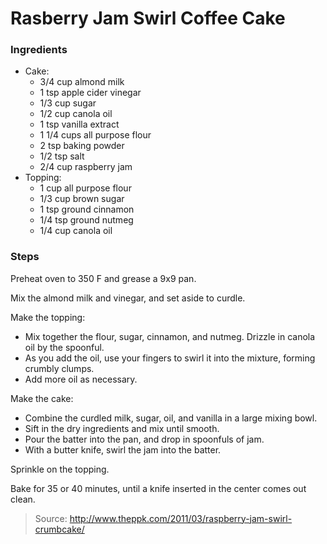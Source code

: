 Rasberry Jam Swirl Coffee Cake
==============================


### Ingredients
- Cake:
    - 3/4 cup almond milk
    - 1 tsp apple cider vinegar
    - 1/3 cup sugar
    - 1/2 cup canola oil
    - 1 tsp vanilla extract
    - 1 1/4 cups all purpose flour
    - 2 tsp baking powder
    - 1/2 tsp salt
    - 2/4 cup raspberry jam
- Topping:
    - 1 cup all purpose flour
    - 1/3 cup brown sugar
    - 1 tsp ground cinnamon
    - 1/4 tsp ground nutmeg
    - 1/4 cup canola oil

### Steps
Preheat oven to 350 F and grease a 9x9 pan.

Mix the almond milk and vinegar, and set aside to curdle.

Make the topping:
- Mix together the flour, sugar, cinnamon, and nutmeg. Drizzle in canola oil by the spoonful.
- As you add the oil, use your fingers to swirl it into the mixture, forming crumbly clumps.
- Add more oil as necessary.

Make the cake:
- Combine the curdled milk, sugar, oil, and vanilla in a large mixing bowl.
- Sift in the dry ingredients and mix until smooth.
- Pour the batter into the pan, and drop in spoonfuls of jam.
- With a butter knife, swirl the jam into the batter.

Sprinkle on the topping.

Bake for 35 or 40 minutes, until a knife inserted in the center comes out clean.

> Source: http://www.theppk.com/2011/03/raspberry-jam-swirl-crumbcake/
